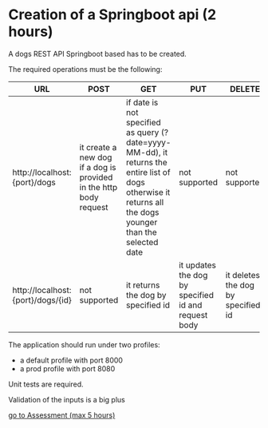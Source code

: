 # Creation of a Springboot api (2 hours)

A dogs REST API Springboot based has to be created.

The required operations must be the following:

| URL | POST | GET | PUT | DELETE |
| ------------------------------ | ------------------------------ | ------------------------------ | ------------------------------ | ------------------------------ |
| http://localhost:{port}/dogs | it create a new dog if a dog is provided in the http body request | if date is not specified as query (?date=yyyy-MM-dd), it returns the entire list of dogs otherwise it returns all the dogs younger than the selected date | not supported  | not supported |
| http://localhost:{port}/dogs/{id} | not supported | it returns the dog by specified id | it updates the dog by specified id and request body | it deletes the dog by specified id |

The application should run under two profiles:
* a default profile with port 8000
* a prod profile with port 8080

Unit tests are required.

Validation of the inputs is a big plus

[go to Assessment (max 5 hours)](../README.md)
